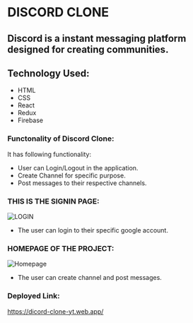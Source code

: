 # DISCORD CLONE
## Discord is a instant messaging platform designed for creating communities.

## Technology Used:
* HTML
* CSS
* React
* Redux
* Firebase

### Functonality of Discord Clone:
It has following functionality:
* User can Login/Logout in the application.
* Create Channel for specific purpose.
* Post messages to their respective channels.

### THIS IS THE SIGNIN PAGE:
 ![LOGIN](https://github.com/vinaytest75/Discord-clone/blob/main/Resources/LoginPage.png)
  * The user can login to their specific google account.
### HOMEPAGE OF THE PROJECT:
![Homepage](https://github.com/vinaytest75/Discord-clone/blob/main/Resources/HomePage.png)
  * The user can create channel and post messages.

### Deployed Link: 
https://dicord-clone-yt.web.app/
